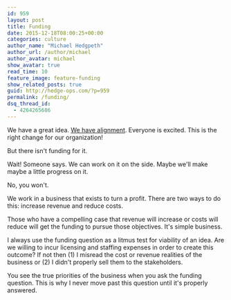 ```yaml
---
id: 959
layout: post
title: Funding
date: 2015-12-18T08:00:25+00:00
categories: culture
author_name: "Michael Hedgpeth"
author_url: /author/michael
author_avatar: michael
show_avatar: true
read_time: 10
feature_image: feature-funding
show_related_posts: true 
guid: http://hedge-ops.com/?p=959
permalink: /funding/
dsq_thread_id:
  - 4264265686
---
```

We have a great idea. [We have alignment](/alignment/). Everyone is excited. This is the right change for our organization!

But there isn't funding for it.

Wait! Someone says. We can work on it on the side. Maybe we'll make maybe a little progress on it.

No, you won't.<!--more-->

We work in a business that exists to turn a profit. There are two ways to do this: increase revenue and reduce costs.

Those who have a compelling case that revenue will increase or costs will reduce will get the funding to pursue those objectives. It's simple business.

I always use the funding question as a litmus test for viability of an idea. Are we willing to incur licensing and staffing expenses in order to create this outcome? If not then (1) I misread the cost or revenue realities of the business or (2) I didn't properly sell them to the stakeholders.

You see the true priorities of the business when you ask the funding question. This is why I never move past this question until it's properly answered.